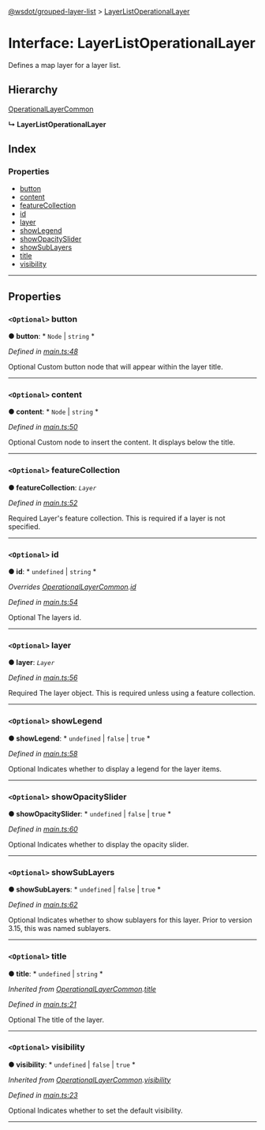 [@wsdot/grouped-layer-list](../README.md) > [LayerListOperationalLayer](../interfaces/layerlistoperationallayer.md)

# Interface: LayerListOperationalLayer

Defines a map layer for a layer list.

## Hierarchy

 [OperationalLayerCommon](operationallayercommon.md)

**↳ LayerListOperationalLayer**

## Index

### Properties

* [button](layerlistoperationallayer.md#button)
* [content](layerlistoperationallayer.md#content)
* [featureCollection](layerlistoperationallayer.md#featurecollection)
* [id](layerlistoperationallayer.md#id)
* [layer](layerlistoperationallayer.md#layer)
* [showLegend](layerlistoperationallayer.md#showlegend)
* [showOpacitySlider](layerlistoperationallayer.md#showopacityslider)
* [showSubLayers](layerlistoperationallayer.md#showsublayers)
* [title](layerlistoperationallayer.md#title)
* [visibility](layerlistoperationallayer.md#visibility)

---

## Properties

<a id="button"></a>

### `<Optional>` button

**● button**: * `Node` &#124; `string`
*

*Defined in [main.ts:48](https://github.com/WSDOT-GIS/grouped-layer-list/blob/c2b0772/packages/grouped-layer-list/src/main.ts#L48)*

Optional Custom button node that will appear within the layer title.

___
<a id="content"></a>

### `<Optional>` content

**● content**: * `Node` &#124; `string`
*

*Defined in [main.ts:50](https://github.com/WSDOT-GIS/grouped-layer-list/blob/c2b0772/packages/grouped-layer-list/src/main.ts#L50)*

Optional Custom node to insert the content. It displays below the title.

___
<a id="featurecollection"></a>

### `<Optional>` featureCollection

**● featureCollection**: *`Layer`*

*Defined in [main.ts:52](https://github.com/WSDOT-GIS/grouped-layer-list/blob/c2b0772/packages/grouped-layer-list/src/main.ts#L52)*

Required Layer's feature collection. This is required if a layer is not specified.

___
<a id="id"></a>

### `<Optional>` id

**● id**: * `undefined` &#124; `string`
*

*Overrides [OperationalLayerCommon](operationallayercommon.md).[id](operationallayercommon.md#id)*

*Defined in [main.ts:54](https://github.com/WSDOT-GIS/grouped-layer-list/blob/c2b0772/packages/grouped-layer-list/src/main.ts#L54)*

Optional The layers id.

___
<a id="layer"></a>

### `<Optional>` layer

**● layer**: *`Layer`*

*Defined in [main.ts:56](https://github.com/WSDOT-GIS/grouped-layer-list/blob/c2b0772/packages/grouped-layer-list/src/main.ts#L56)*

Required The layer object. This is required unless using a feature collection.

___
<a id="showlegend"></a>

### `<Optional>` showLegend

**● showLegend**: * `undefined` &#124; `false` &#124; `true`
*

*Defined in [main.ts:58](https://github.com/WSDOT-GIS/grouped-layer-list/blob/c2b0772/packages/grouped-layer-list/src/main.ts#L58)*

Optional Indicates whether to display a legend for the layer items.

___
<a id="showopacityslider"></a>

### `<Optional>` showOpacitySlider

**● showOpacitySlider**: * `undefined` &#124; `false` &#124; `true`
*

*Defined in [main.ts:60](https://github.com/WSDOT-GIS/grouped-layer-list/blob/c2b0772/packages/grouped-layer-list/src/main.ts#L60)*

Optional Indicates whether to display the opacity slider.

___
<a id="showsublayers"></a>

### `<Optional>` showSubLayers

**● showSubLayers**: * `undefined` &#124; `false` &#124; `true`
*

*Defined in [main.ts:62](https://github.com/WSDOT-GIS/grouped-layer-list/blob/c2b0772/packages/grouped-layer-list/src/main.ts#L62)*

Optional Indicates whether to show sublayers for this layer. Prior to version 3.15, this was named sublayers.

___
<a id="title"></a>

### `<Optional>` title

**● title**: * `undefined` &#124; `string`
*

*Inherited from [OperationalLayerCommon](operationallayercommon.md).[title](operationallayercommon.md#title)*

*Defined in [main.ts:21](https://github.com/WSDOT-GIS/grouped-layer-list/blob/c2b0772/packages/grouped-layer-list/src/main.ts#L21)*

Optional The title of the layer.

___
<a id="visibility"></a>

### `<Optional>` visibility

**● visibility**: * `undefined` &#124; `false` &#124; `true`
*

*Inherited from [OperationalLayerCommon](operationallayercommon.md).[visibility](operationallayercommon.md#visibility)*

*Defined in [main.ts:23](https://github.com/WSDOT-GIS/grouped-layer-list/blob/c2b0772/packages/grouped-layer-list/src/main.ts#L23)*

Optional Indicates whether to set the default visibility.

___

